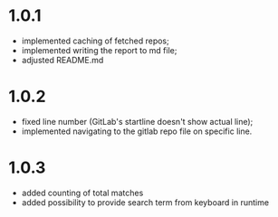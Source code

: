 # 1.0.1
* implemented caching of fetched repos;
* implemented writing the report to md file;
* adjusted README.md

# 1.0.2
* fixed line number (GitLab's startline doesn't show actual line);
* implemented navigating to the gitlab repo file on specific line.

# 1.0.3
* added counting of total matches
* added possibility to provide search term from keyboard in runtime